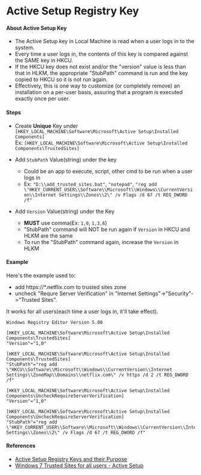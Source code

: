 
# Active Setup Registry Key

#### About Active Setup Key

* The Active Setup key in Local Machine is read when a user logs in to the system.
* Every time a user logs in, the contents of this key is compared against the SAME key in HKCU.
* If the HKCU key does not exist and/or the "version" value is less than that in HLKM, the appropriate "StubPath" command is run and the key copied to HKCU so it is not run again.
* Effectively, this is one way to customize (or completely remove) an installation on a per-user basis, assuring that a program is executed exactly once per user.

#### Steps

* Create **Unique** Key under `[HKEY_LOCAL_MACHINE\Software\Microsoft\Active Setup\Installed Components]`  
  Ex: `[HKEY_LOCAL_MACHINE\Software\Microsoft\Active Setup\Installed Components\TrustedSites]`

* Add `StubPath` Value(string) under the key
  * Could be an app to execute, script, other cmd to be run when a user logs in
  * Ex: `"D:\\add_trusted_sites.bat"`, `"notepad"`, `"reg add \"HKEY_CURRENT_USER\\Software\\Microsoft\\Windows\\CurrentVersion\\Internet Settings\\Zones\\2\" /v Flags /d 67 /t REG_DWORD /f"`

* Add `Version` Value(string) under the Key
  * **MUST** use comma(Ex: `1,0`, `1,3,6`)
  * "StubPath" command will NOT be run again if `Version` in HKCU and HLKM are the same
  * To run the "StubPath" command again, increase the `Version` in HLKM

#### Example

Here's the example used to:

* add https://*.netflix.com to trusted sites zone
* uncheck "Requre Server Verification" in "Internet Settings"->"Security"->"Trusted Sites".  

It works for all users(each time a user logs in, it'll take effect).  

    Windows Registry Editor Version 5.00

    [HKEY_LOCAL_MACHINE\Software\Microsoft\Active Setup\Installed Components\TrustedSites]
    "Version"="1,0"

    [HKEY_LOCAL_MACHINE\Software\Microsoft\Active Setup\Installed Components\TrustedSites]
    "StubPath"="reg add \"HKCU\\Software\\Microsoft\\Windows\\CurrentVersion\\Internet Settings\\ZoneMap\\Domains\\netflix.com\" /v https /d 2 /t REG_DWORD /f"

    [HKEY_LOCAL_MACHINE\Software\Microsoft\Active Setup\Installed Components\UncheckRequireServerVerification]
    "Version"="1,0"

    [HKEY_LOCAL_MACHINE\Software\Microsoft\Active Setup\Installed Components\UncheckRequireServerVerification]
    "StubPath"="reg add \"HKEY_CURRENT_USER\\Software\\Microsoft\\Windows\\CurrentVersion\\Internet Settings\\Zones\\2\" /v Flags /d 67 /t REG_DWORD /f"

#### References
* [Active Setup Registry Keys and their Purpose](http://bonemanblog.blogspot.com/2004/12/active-setup-registry-keys-and-their.html)
* [Windows 7 Trusted Sites for all users - Active Setup](http://didyourestart.blogspot.com/2012/05/windows-7-trusted-sites-for-all-users.html)